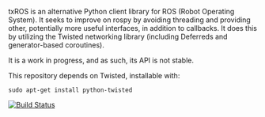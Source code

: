 txROS is an alternative Python client library for ROS (Robot Operating System).
It seeks to improve on rospy by avoiding threading and providing other,
potentially more useful interfaces, in addition to callbacks.
It does this by utilizing the Twisted networking library (including Deferreds and generator-based coroutines).

It is a work in progress, and as such, its API is not stable.

This repository depends on Twisted, installable with:

    sudo apt-get install python-twisted

[![Build Status](https://semaphoreci.com/api/v1/uf-mil/txros/branches/master/badge.svg)](https://semaphoreci.com/uf-mil/txros)
